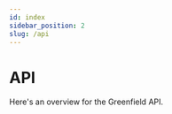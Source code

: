 ```yaml
---
id: index
sidebar_position: 2
slug: /api
---
```


# API

Here's an overview for the Greenfield API.
